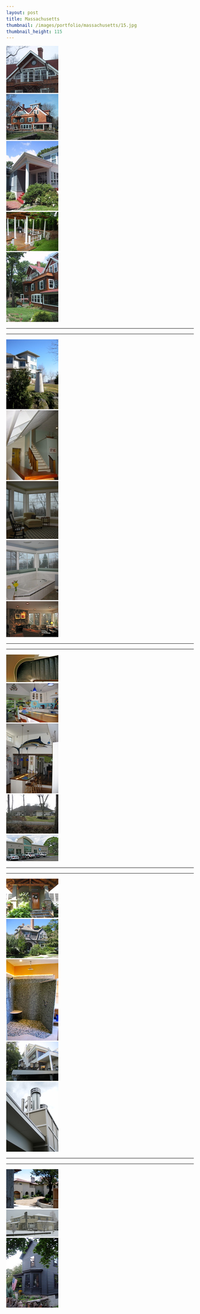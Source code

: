 ```yaml
---
layout: post
title: Massachusetts
thumbnail: /images/portfolio/massachusetts/15.jpg
thumbnail_height: 115
---
```


<div class="span-4 append-1"><a class="fancybox" data-fancybox-group="group" href="/images/portfolio/massachusetts/1.jpg"><img height="126" alt="Massachusetts" width="140" class="top left item" src="/images/portfolio/massachusetts/1t.jpg"></a></div>
<div class="span-4 append-1"><a class="fancybox" data-fancybox-group="group" href="/images/portfolio/massachusetts/2.jpg"><img height="123" alt="Massachusetts" width="140" class="top left item" src="/images/portfolio/massachusetts/2t.jpg"></a></div>
<div class="span-4 append-1"><a class="fancybox" data-fancybox-group="group" href="/images/portfolio/massachusetts/3.jpg"><img height="187" alt="Massachusetts" width="140" class="top left item" src="/images/portfolio/massachusetts/3t.jpg"></a></div>
<div class="span-4 append-1"><a class="fancybox" data-fancybox-group="group" href="/images/portfolio/massachusetts/23.jpg"><img height="105" alt="Massachusetts" width="140" class="top left item" src="/images/portfolio/massachusetts/23t.jpg"></a></div>
<div class="span-4 last"><a class="fancybox" data-fancybox-group="group" href="/images/portfolio/massachusetts/4.jpg"><img height="187" alt="Massachusetts" width="140" class="top left item" src="/images/portfolio/massachusetts/4t.jpg"></a></div>

<hr class="space" />
<hr class="space" />

<div class="span-4 append-1"><a class="fancybox" data-fancybox-group="group" href="/images/portfolio/massachusetts/5.jpg"><img height="187" alt="Massachusetts" width="140" class="top left item" src="/images/portfolio/massachusetts/5t.jpg"></a></div>
<div class="span-4 append-1"><a class="fancybox" data-fancybox-group="group" href="/images/portfolio/massachusetts/6.jpg"><img height="187" alt="Massachusetts" width="140" class="top left item" src="/images/portfolio/massachusetts/6t.jpg"></a></div>
<div class="span-4 append-1"><a class="fancybox" data-fancybox-group="group" href="/images/portfolio/massachusetts/7.jpg"><img height="155" alt="Massachusetts" width="140" class="top left item" src="/images/portfolio/massachusetts/7t.jpg"></a></div>
<div class="span-4 append-1"><a class="fancybox" data-fancybox-group="group" href="/images/portfolio/massachusetts/8.jpg"><img height="161" alt="Massachusetts" width="140" class="top left item" src="/images/portfolio/massachusetts/8t.jpg"></a></div>
<div class="span-4 last"><a class="fancybox" data-fancybox-group="group" href="/images/portfolio/massachusetts/9.jpg"><img height="96" alt="Massachusetts" width="140" class="top left item" src="/images/portfolio/massachusetts/9t.jpg"></a></div>

<hr class="space" />
<hr class="space" />

<div class="span-4 append-1"><a class="fancybox" data-fancybox-group="group" href="/images/portfolio/massachusetts/10.jpg"><img height="74" alt="Massachusetts" width="140" class="top left item" src="/images/portfolio/massachusetts/10t.jpg"></a></div>
<div class="span-4 append-1"><a class="fancybox" data-fancybox-group="group" href="/images/portfolio/massachusetts/11.jpg"><img height="105" alt="Massachusetts" width="140" class="top left item" src="/images/portfolio/massachusetts/11t.jpg"></a></div>
<div class="span-4 append-1"><a class="fancybox" data-fancybox-group="group" href="/images/portfolio/massachusetts/12.jpg"><img height="187" alt="Massachusetts" width="140" class="top left item" src="/images/portfolio/massachusetts/12t.jpg"></a></div>
<div class="span-4 append-1"><a class="fancybox" data-fancybox-group="group" href="/images/portfolio/massachusetts/13.jpg"><img height="105" alt="Massachusetts" width="140" class="top left item" src="/images/portfolio/massachusetts/13t.jpg"></a></div>
<div class="span-4 last"><a class="fancybox" data-fancybox-group="group" href="/images/portfolio/massachusetts/14.jpg"><img height="71" alt="Massachusetts" width="140" class="top left item" src="/images/portfolio/massachusetts/14t.jpg"></a></div>

<hr class="space" />
<hr class="space" />

<div class="span-4 append-1"><a class="fancybox" data-fancybox-group="group" href="/images/portfolio/massachusetts/15.jpg"><img height="105" alt="Massachusetts" width="140" class="top left item" src="/images/portfolio/massachusetts/15t.jpg"></a></div>
<div class="span-4 append-1"><a class="fancybox" data-fancybox-group="group" href="/images/portfolio/massachusetts/16.jpg"><img height="105" alt="Massachusetts" width="140" class="top left item" src="/images/portfolio/massachusetts/16t.jpg"></a></div>
<div class="span-4 append-1"><a class="fancybox" data-fancybox-group="group" href="/images/portfolio/massachusetts/17.jpg"><img height="218" alt="Massachusetts" width="140" class="top left item" src="/images/portfolio/massachusetts/17t.jpg"></a></div>
<div class="span-4 append-1"><a class="fancybox" data-fancybox-group="group" href="/images/portfolio/massachusetts/18.jpg"><img height="105" alt="Massachusetts" width="140" class="top left item" src="/images/portfolio/massachusetts/18t.jpg"></a></div>
<div class="span-4 last"><a class="fancybox" data-fancybox-group="group" href="/images/portfolio/massachusetts/19.jpg"><img height="187" alt="Massachusetts" width="140" class="top left item" src="/images/portfolio/massachusetts/19t.jpg"></a></div>

<hr class="space" />
<hr class="space" />

<div class="span-4 append-1"><a class="fancybox" data-fancybox-group="group" href="/images/portfolio/massachusetts/20.jpg"><img height="105" alt="Massachusetts" width="140" class="top left item" src="/images/portfolio/massachusetts/20t.jpg"></a></div>
<div class="span-4 append-1"><a class="fancybox" data-fancybox-group="group" href="/images/portfolio/massachusetts/21.jpg"><img height="73" alt="Massachusetts" width="140" class="top left item" src="/images/portfolio/massachusetts/21t.jpg"></a></div>
<div class="span-4 append-1"><a class="fancybox" data-fancybox-group="group" href="/images/portfolio/massachusetts/22.jpg"><img height="187" alt="Massachusetts" width="140" class="top left item" src="/images/portfolio/massachusetts/22t.jpg"></a></div>

